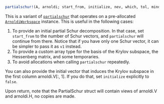 ```julia
partialschur!(A, arnoldi; start_from, initialize, nev, which, tol, mindim, maxdim, restarts) → PartialSchur, History
```

This is a variant of [`partialschur`](@ref) that operates on a pre-allocated [`ArnoldiWorkspace`](@ref) instance. This is useful in the following cases:

1. To provide an initial partial Schur decomposition. In that case, set `start_from` to the number of Schur vectors, and `partialschur` will continue from there. Notice that if you have only one Schur vector, it can be simpler to pass it as `v1` instead.
2. To provide a custom array type for the basis of the Krylov subspace, the Hessenberg matrix, and some temporaries.
3. To avoid allocations when calling `partialschur` repeatedly.

You can also provide the initial vector that induces the Krylov subspace in the first column arnoldi.V[:, 1]. If you do that, set `initialize` explicitly to `false`.

Upon return, note that the PartialSchur struct will contain views of arnoldi.V and arnoldi.H, no copies are made.
